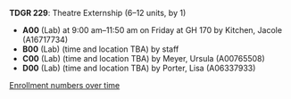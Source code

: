 **TDGR 229**: Theatre Externship (6–12 units, by 1)

- **A00** (Lab) at 9:00 am–11:50 am on Friday at GH 170 by Kitchen, Jacole (A16717734)
- **B00** (Lab) (time and location TBA) by staff
- **C00** (Lab) (time and location TBA) by Meyer, Ursula (A00765508)
- **D00** (Lab) (time and location TBA) by Porter, Lisa (A06337933)

[Enrollment numbers over time](./TDGR229.tsv)
